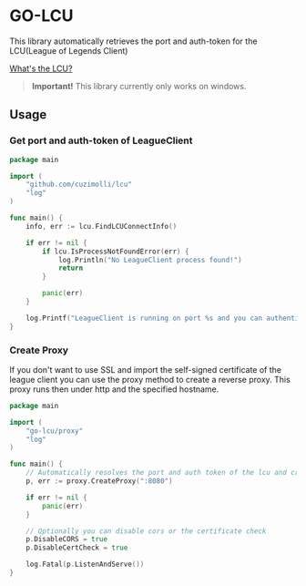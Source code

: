 # GO-LCU

This library automatically retrieves the port and auth-token for the LCU(League of Legends Client)

[What's the LCU?](https://riot-api-libraries.readthedocs.io/en/latest/lcu.html)

> **Important!** This library currently only works on windows.

## Usage

### Get port and auth-token of LeagueClient

```go
package main

import (
	"github.com/cuzimolli/lcu"
	"log"
)

func main() {
	info, err := lcu.FindLCUConnectInfo()

	if err != nil {
		if lcu.IsProcessNotFoundError(err) {
			log.Println("No LeagueClient process found!")
			return
		}

		panic(err)
	}

	log.Printf("LeagueClient is running on port %s and you can authenticate with following token: %s", info.Port, info.AuthToken)
}
```

### Create Proxy

If you don't want to use SSL and import the self-signed certificate of the league client you can use the proxy method to
create a reverse proxy. This proxy runs then under http and the specified hostname.

```go
package main

import (
	"go-lcu/proxy"
	"log"
)

func main() {
	// Automatically resolves the port and auth token of the lcu and creates a reverese proxy
	p, err := proxy.CreateProxy(":8080")

	if err != nil {
		panic(err)
	}

	// Optionally you can disable cors or the certificate check
	p.DisableCORS = true
	p.DisableCertCheck = true

	log.Fatal(p.ListenAndServe())
}
```